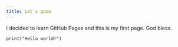 ```yaml
---
title: Let's gooo
---
```


I decided to learn GitHub Pages and this is my first page.
God bless.

`print("Hello world!")`
